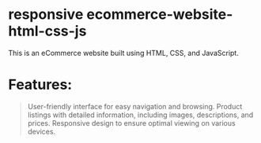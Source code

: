 # responsive ecommerce-website-html-css-js
This is an eCommerce website built using HTML, CSS, and JavaScript.

# Features:
> User-friendly interface for easy navigation and browsing.
> Product listings with detailed information, including images, descriptions, and prices.
> Responsive design to ensure optimal viewing on various devices.
